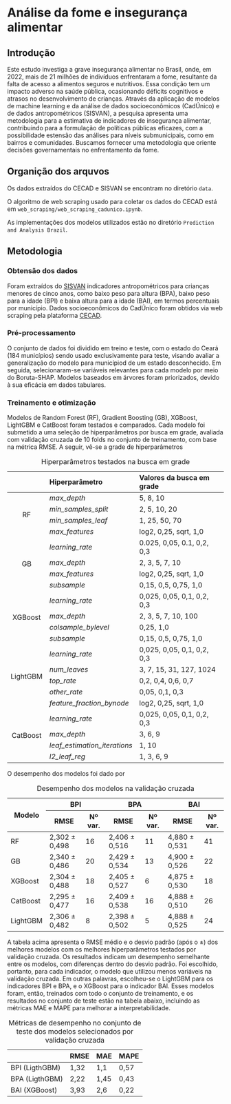 # Análise da fome e insegurança alimentar

## Introdução
Este estudo investiga a grave insegurança alimentar no Brasil, onde, em 2022, mais de 21 milhões de indivíduos enfrentaram a fome, resultante da falta de acesso a alimentos seguros e nutritivos. Essa condição tem um impacto adverso na saúde pública, ocasionando déficits cognitivos e atrasos no desenvolvimento de crianças. Através da aplicação de modelos de machine learning e da análise de dados socioeconômicos (CadÚnico) e de dados antropométricos (SISVAN), a pesquisa apresenta uma metodologia para a estimativa de indicadores de insegurança alimentar, contribuindo para a formulação de políticas públicas eficazes, com a possibilidade estensão das análises para níveis submunicipais, como em bairros e comunidades. Buscamos fornecer uma metodologia que oriente decisões governamentais no enfrentamento da fome.

## Organição dos arquvos
Os dados extraídos do CECAD e SISVAN se encontram no diretório `data`.

O algoritmo de web scraping usado para coletar os dados do CECAD está em `web_scraping/web_scraping_cadunico.ipynb`.

As implementações dos modelos utilizados estão no diretório `Prediction and Analysis Brazil`.  

## Metodologia

### Obtensão dos dados
Foram extraídos do [SISVAN](https://sisaps.saude.gov.br/sisvan/relatoriopublico/index) indicadores antropométricos para crianças menores de cinco anos, como baixo peso para altura (BPA), baixo peso para a idade (BPI) e baixa altura para a idade (BAI), em termos percentuais por município. Dados socioeconômicos do CadÚnico foram obtidos via web scraping pela plataforma [CECAD](https://cecad.cidadania.gov.br/tab_cad.php).

### Pré-processamento
O conjunto de dados foi dividido em treino e teste, com o estado do Ceará (184 municípios) sendo usado exclusivamente para teste, visando avaliar a generalização do modelo para municípiod de um estado desconhecido. Em seguida, selecionaram-se variáveis relevantes para cada modelo por meio do Boruta-SHAP. Modelos baseados em árvores foram priorizados, devido à sua eficácia em dados tabulares.

### Treinamento e otimização

Modelos de Random Forest (RF), Gradient Boosting (GB), XGBoost, LightGBM e CatBoost foram testados e comparados. Cada modelo foi submetido a uma seleção de hiperparâmetros por busca em grade, avaliada com validação cruzada de 10 folds no conjunto de treinamento, com base na métrica RMSE. A seguir, vê-se a grade de hiperparâmetros

<div align="center">
<table>
<caption>Hiperparâmetros testados na busca em grade</caption>
<thead>
<tr class="header">
<th style="text-align: center;"> </th>
<th style="text-align: left;">Hiperparâmetro</th>
<th style="text-align: left;">Valores da busca em grade</th>
</tr>
</thead>
<tbody>
<tr class="odd">
<td rowspan="4" style="text-align: center;">RF</td>
<td style="text-align: left;"><em>max_depth</em></td>
<td style="text-align: left;">5, 8, 10</td>
</tr>
<tr class="even">
<td style="text-align: left;"><em>min_samples_split</em></td>
<td style="text-align: left;">2, 5, 10, 20</td>
</tr>
<tr class="odd">
<td style="text-align: left;"><em>min_samples_leaf</em></td>
<td style="text-align: left;">1, 25, 50, 70</td>
</tr>
<tr class="even">
<td style="text-align: left;"><em>max_features</em></td>
<td style="text-align: left;">log2, 0,25, sqrt, 1,0</td>
</tr>
<tr class="odd">
<td rowspan="4" style="text-align: center;">GB</td>
<td style="text-align: left;"><em>learning_rate</em></td>
<td style="text-align: left;">0.025, 0,05, 0.1, 0,2, 0,3</td>
</tr>
<tr class="even">
<td style="text-align: left;"><em>max_depth</em></td>
<td style="text-align: left;">2, 3, 5, 7, 10</td>
</tr>
<tr class="odd">
<td style="text-align: left;"><em>max_features</em></td>
<td style="text-align: left;">log2, 0,25, sqrt, 1,0</td>
</tr>
<tr class="even">
<td style="text-align: left;"><em>subsample</em></td>
<td style="text-align: left;">0,15, 0,5, 0,75, 1,0</td>
</tr>
<tr class="odd">
<td rowspan="4" style="text-align: center;">XGBoost</td>
<td style="text-align: left;"><em>learning_rate</em></td>
<td style="text-align: left;">0,025, 0,05, 0,1, 0,2, 0,3</td>
</tr>
<tr class="even">
<td style="text-align: left;"><em>max_depth</em></td>
<td style="text-align: left;">2, 3, 5, 7, 10, 100</td>
</tr>
<tr class="odd">
<td style="text-align: left;"><em>colsample_bylevel</em></td>
<td style="text-align: left;">0,25, 1,0</td>
</tr>
<tr class="even">
<td style="text-align: left;"><em>subsample</em></td>
<td style="text-align: left;">0,15, 0,5, 0,75, 1,0</td>
</tr>
<tr class="odd">
<td rowspan="5" style="text-align: center;">LightGBM</td>
<td style="text-align: left;"><em>learning_rate</em></td>
<td style="text-align: left;">0,025, 0,05, 0,1, 0,2, 0,3</td>
</tr>
<tr class="even">
<td style="text-align: left;"><em>num_leaves</em></td>
<td style="text-align: left;">3, 7, 15, 31, 127, 1024</td>
</tr>
<tr class="odd">
<td style="text-align: left;"><em>top_rate</em></td>
<td style="text-align: left;">0,2, 0,4, 0,6, 0,7</td>
</tr>
<tr class="even">
<td style="text-align: left;"><em>other_rate</em></td>
<td style="text-align: left;">0,05, 0,1, 0,3</td>
</tr>
<tr class="odd">
<td style="text-align: left;"><em>feature_fraction_bynode</em></td>
<td style="text-align: left;">log2, 0,25, sqrt, 1,0</td>
</tr>
<tr class="even">
<td rowspan="4" style="text-align: center;">CatBoost</td>
<td style="text-align: left;"><em>learning_rate</em></td>
<td style="text-align: left;">0,025, 0,05, 0,1, 0,2, 0,3</td>
</tr>
<tr class="odd">
<td style="text-align: left;"><em>max_depth</em></td>
<td style="text-align: left;">3, 6, 9</td>
</tr>
<tr class="even">
<td style="text-align: left;"><em>leaf_estimation_iterations</em></td>
<td style="text-align: left;">1, 10</td>
</tr>
<tr class="odd">
<td style="text-align: left;"><em>l2_leaf_reg</em></td>
<td style="text-align: left;">1, 3, 6, 9</td>
</tr>
</tbody>
</table>
</div>

O desempenho dos modelos foi dado por

<div align="center">
<table>
  <caption>Desempenho dos modelos na validação cruzada </caption>
  <thead>
    <tr>
      <th rowspan="2">Modelo</th>
      <th colspan="2">BPI</th>
      <th colspan="2">BPA</th>
      <th colspan="2">BAI</th>
    </tr>
    <tr>
      <th>RMSE</th><th>Nº var.</th>
      <th>RMSE</th><th>Nº var.</th>
      <th>RMSE</th><th>Nº var.</th>
    </tr>
  </thead>
  <tbody>
    <tr><td>RF</td><td>2,302 ± 0,498</td><td>16</td><td>2,406 ± 0,516</td><td>11</td><td>4,880 ± 0,531</td><td>41</td></tr>
    <tr><td>GB</td><td>2,340 ± 0,486</td><td>20</td><td>2,429 ± 0,534</td><td>13</td><td>4,900 ± 0,526</td><td>22</td></tr>
    <tr><td>XGBoost</td><td>2,304 ± 0,488</td><td>18</td><td>2,405 ± 0,527</td><td>6</td><td>4,875 ± 0,530</td><td>18</td></tr>
    <tr><td>CatBoost</td><td>2,295 ± 0,477</td><td>16</td><td>2,409 ± 0,538</td><td>16</td><td>4,888 ± 0,510</td><td>26</td></tr>
    <tr><td>LightGBM</td><td>2,306 ± 0,482</td><td>8</td><td>2,398 ± 0,502</td><td>5</td><td>4,888 ± 0,525</td><td>24</td></tr>
  </tbody>
</table>
</div>


A tabela acima apresenta o RMSE médio e o desvio padrão (após o $\pm$) dos melhores modelos com os melhores hiperparâmetros testados por validação cruzada. Os resultados indicam um desempenho semelhante entre os modelos, com diferenças dentro do desvio padrão. Foi escolhido, portanto, para cada indicador, o modelo que utilizou menos variáveis na validação cruzada. Em outras palavras, escolheu-se o LightGBM para os indicadores BPI e BPA, e o XGBoost para o indicador BAI. Esses modelos foram, então, treinados com todo o conjunto de treinamento, e os resultados no conjunto de teste estão na tabela abaixo, incluindo as métricas MAE e MAPE para melhorar a interpretabilidade.

<div align="center">
  <table>
    <caption>Métricas de desempenho no conjunto de teste dos modelos selecionados por validação cruzada</caption>
    <thead>
      <tr>
        <th></th>
        <th>RMSE</th>
        <th>MAE</th>
        <th>MAPE</th>
      </tr>
    </thead>
    <tbody>
      <tr>
        <td>BPI (LigthGBM)</td>
        <td>1,32</td>
        <td>1,1</td>
        <td>0,57</td>
      </tr>
      <tr>
        <td>BPA (LigthGBM)</td>
        <td>2,22</td>
        <td>1,45</td>
        <td>0,43</td>
      </tr>
      <tr>
        <td>BAI (XGBoost)</td>
        <td>3,93</td>
        <td>2,6</td>
        <td>0,22</td>
      </tr>
    </tbody>
  </table>
</div>

<!-- Também fizemos mapas que mostram os indicadores reais e os preditos para todos os municípios do conjunto de teste (do estado do Ceará).

<p align="center">
  <b>Imagem com valores reais (esquerda) e preditos (direita) para o baixo peso para a altura</b><br>
  <img src="imgs/peso_altura_real.png" alt="Valores Reais - Baixo Peso para Altura" width="400"/>
  <img src="imgs/peso_altura_pred.png" alt="Valores Preditos - Baixo Peso para Altura" width="400"/>
</p>

<p align="center">
  <b>Imagem com valores reais (esquerda) e preditos (direita) para a baixa estatura para a idade</b><br>
  <img src="imgs/altura_idade_real.png" alt="Valores Reais - Baixa Estatura para Idade" width="400"/>
  <img src="imgs/altura_idade_pred.png" alt="Valores Preditos - Baixa Estatura para Idade" width="400"/>
</p>

<p align="center">
  <b>Imagem com valores reais (esquerda) e preditos (direita) para o baixo peso para a idade</b><br>
  <img src="imgs/peso_idade_real.png" alt="Valores Reais - Baixo Peso para Idade" width="400"/>
  <img src="imgs/peso_idade_pred.png" alt="Valores Preditos - Baixo Peso para Idade" width="400"/>
</p> -->
